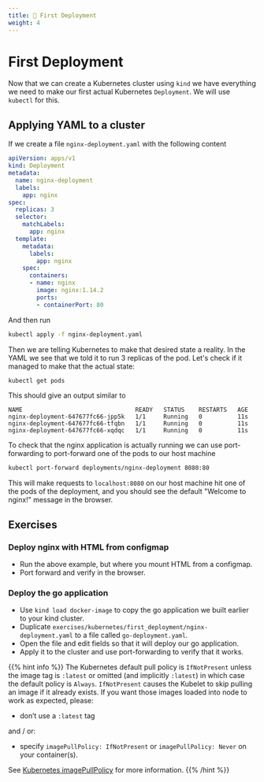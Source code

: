 ```yaml
---
title: 🍼 First Deployment
weight: 4
---
```


# First Deployment

Now that we can create a Kubernetes cluster using `kind` we have everything we
need to make our first actual Kubernetes `Deployment`. We will use `kubectl` for
this.

## Applying YAML to a cluster

If we create a file `nginx-deployment.yaml` with the following content

```yaml
apiVersion: apps/v1
kind: Deployment
metadata:
  name: nginx-deployment
  labels:
    app: nginx
spec:
  replicas: 3
  selector:
    matchLabels:
      app: nginx
  template:
    metadata:
      labels:
        app: nginx
    spec:
      containers:
      - name: nginx
        image: nginx:1.14.2
        ports:
        - containerPort: 80
```

And then run

```bash
kubectl apply -f nginx-deployment.yaml
```

Then we are telling Kubernetes to make that desired state a reality. In the YAML
we see that we told it to run 3 replicas of the pod. Let's check if it managed
to make that the actual state:

```bash
kubectl get pods
```

This should give an output similar to

```
NAME                                READY   STATUS    RESTARTS   AGE
nginx-deployment-647677fc66-jpp5k   1/1     Running   0          11s
nginx-deployment-647677fc66-tfqbn   1/1     Running   0          11s
nginx-deployment-647677fc66-xqdqc   1/1     Running   0          11s
```

To check that the nginx application is actually running we can use
port-forwarding to port-forward one of the pods to our host machine

```bash
kubectl port-forward deployments/nginx-deployment 8080:80
```

This will make requests to `localhost:8080` on our host machine hit one of the
pods of the deployment, and you should see the default "Welcome to nginx!"
message in the browser.

## Exercises

### Deploy nginx with HTML from configmap

- Run the above example, but where you mount HTML from a configmap.
- Port forward and verify in the browser.

### Deploy the go application

- Use `kind load docker-image` to copy the go application we built earlier to
  your kind cluster.
- Duplicate `exercises/kubernetes/first_deployment/nginx-deployment.yaml` to a
  file called `go-deployment.yaml`.
- Open the file and edit fields so that it will deploy our go application.
- Apply it to the cluster and use port-forwarding to verify that it works.

{{% hint info %}}
The Kubernetes default pull policy is `IfNotPresent` unless the image tag is
`:latest` or omitted (and implicitly `:latest`) in which case the default policy
is `Always`. `IfNotPresent` causes the Kubelet to skip pulling an image if it
already exists. If you want those images loaded into node to work as expected,
please:

- don’t use a `:latest` tag

and / or:

- specify `imagePullPolicy: IfNotPresent` or `imagePullPolicy: Never` on your
  container(s).

See [Kubernetes
imagePullPolicy](https://kubernetes.io/docs/concepts/containers/images/#updating-images)
for more information.
{{% /hint %}}

